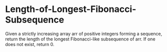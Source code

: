 # Length-of-Longest-Fibonacci-Subsequence
Given a strictly increasing array arr of positive integers forming a sequence, return the length of the longest Fibonacci-like subsequence of arr. If one does not exist, return 0.
